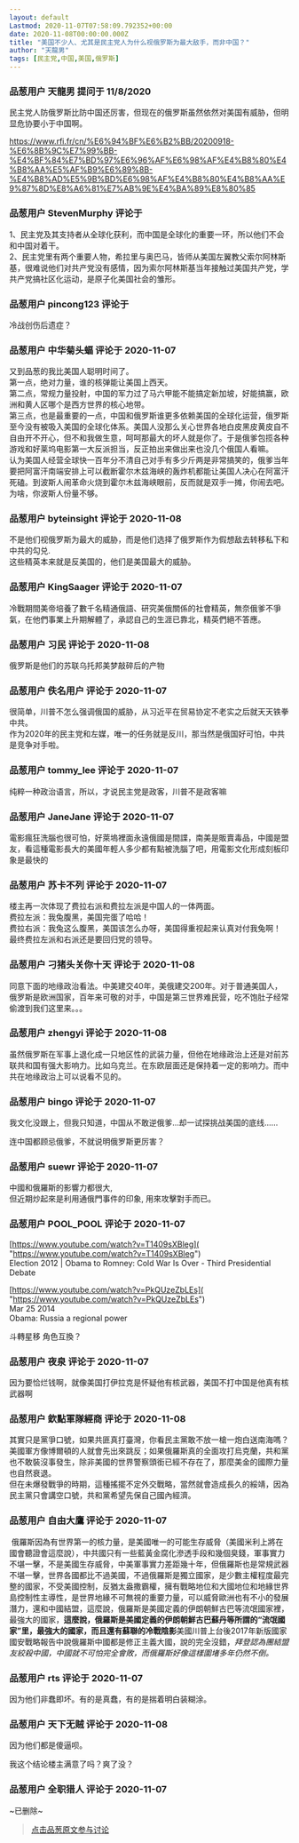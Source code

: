 ```yaml
---
layout: default
Lastmod: 2020-11-07T07:58:09.792352+00:00
date: 2020-11-08T00:00:00.000Z
title: "美国不少人、尤其是民主党人为什么视俄罗斯为最大敌手，而非中国？"
author: "天龍男"
tags: [民主党,中国,美国,俄罗斯]
---
```



### 品葱用户 **天龍男** 提问于 11/8/2020
    
民主党人防俄罗斯比防中国还厉害，但现在的俄罗斯虽然依然对美国有威胁，但明显危协要小于中国啊。  
  
  
https://www.rfi.fr/cn/%E6%94%BF%E6%B2%BB/20200918-%E6%8B%9C%E7%99%BB-%E4%BF%84%E7%BD%97%E6%96%AF%E6%98%AF%E4%B8%80%E4%B8%AA%E5%AF%B9%E6%89%8B-%E4%B8%AD%E5%9B%BD%E6%98%AF%E4%B8%80%E4%B8%AA%E9%87%8D%E8%A6%81%E7%AB%9E%E4%BA%89%E8%80%85
    
                

### 品葱用户 **StevenMurphy** 评论于 
        
1、民主党及其支持者从全球化获利，而中国是全球化的重要一环，所以他们不会和中国对着干。  
2、民主党里有两个重要人物，希拉里与奥巴马，皆师从美国左翼教父索尔阿林斯基，很难说他们对共产党没有感情，因为索尔阿林斯基当年接触过美国共产党，学共产党搞社区化运动，是原子化美国社会的雏形。
        
                

### 品葱用户 **pincong123** 评论于 
        
冷战创伤后遗症？
        
                

### 品葱用户 **中华菊头蝠** 评论于 2020-11-07
        
又到品葱的我比美国人聪明时间了。  
第一点，绝对力量，谁的核弹能让美国上西天。  
第二点，常规力量投射，中国的军力过了马六甲能不能搞定新加坡，好能搞赢，欧洲和黄人区哪个是西方世界的核心地带。  
第三点，也是最重要的一点，中国和俄罗斯谁更多依赖美国的全球化运营，俄罗斯至今没有被吸入美国的全球化体系。美国人没那么关心世界各地白皮黑皮黄皮自不自由开不开心，但不和我做生意，呵呵那最大的坏人就是你了。于是俄爹包揽各种游戏和好莱坞电影第一大反派担当，反正拍出来做出来也没几个俄国人看嘛。  
认为美国人经营全球快一百年分不清自己对手有多少斤两是非常搞笑的，俄爹当年要把阿富汗南端安排上可以截断霍尔木兹海峡的轰炸机都能让美国人决心在阿富汗死磕。到波斯人闹革命火烧到霍尔木兹海峡眼前，反而就是双手一摊，你闹去吧。为啥，你波斯人份量不够。
        
                

### 品葱用户 **byteinsight** 评论于 2020-11-08
        
不是他们视俄罗斯为最大的威胁，而是他们选择了俄罗斯作为假想敌去转移私下和中共的勾兑.  
这些精英本来就是反美国的，他们是美国最大的威胁。
        
                

### 品葱用户 **KingSaager** 评论于 2020-11-07
        
冷戰期間美帝培養了數千名精通俄語、研究美俄關係的社會精英，無奈俄爹不爭氣，在他們事業上升期解體了，承認自己的生涯已靠北，精英們絕不答應。
        
                

### 品葱用户 **习民** 评论于 2020-11-08
        
俄罗斯是他们的苏联乌托邦美梦敲碎后的产物
        
                

### 品葱用户 **佚名用户** 评论于 2020-11-07
        
很简单，川普不怎么强调俄国的威胁，从习近平在贸易协定不老实之后就天天铁拳中共。  
作为2020年的民主党和左媒，唯一的任务就是反川，那当然是俄国好可怕，中共是竞争对手啦。
        
                

### 品葱用户 **tommy_lee** 评论于 2020-11-07
        
纯粹一种政治语言，所以，才说民主党是政客，川普不是政客嘛
        
                

### 品葱用户 **JaneJane** 评论于 2020-11-07
        
電影瘋狂洗腦也很可怕，好萊塢裡面永遠俄國是間諜，南美是販賣毒品，中國是盟友，看這種電影長大的美國年輕人多少都有點被洗腦了吧，用電影文化形成刻板印象是最快的
        
                

### 品葱用户 **苏卡不列** 评论于 2020-11-07
        
楼主再一次体现了费拉右派和费拉左派是中国人的一体两面。  
费拉左派：我兔腹黑，美国完蛋了哈哈！  
费拉右派：我兔这么腹黑，美国该怎么办呀，美国得重视起来认真对付我兔啊！  
最终费拉左派和右派还是要回归党的领导。
        
                

### 品葱用户 **刁猪头关你十天** 评论于 2020-11-08
        
同意下面的地缘政治看法。中美建交40年，美俄建交200年。对于普通美国人，俄罗斯是欧洲国家，百年来可敬的对手，中国是第三世界难民营，吃不饱肚子经常偷渡到我们这里来。。。
        
                

### 品葱用户 **zhengyi** 评论于 2020-11-08
        
虽然俄罗斯在军事上退化成一只地区性的武装力量，但他在地缘政治上还是对前苏联共和国有强大影响力。比如乌克兰。在东欧层面还是保持着一定的影响力。而中共在地缘政治上可以说看不见的。
        
                

### 品葱用户 **bingo** 评论于 2020-11-07
        
我文化没跟上，但我只知道，中国从不敢逆俄爹…却一试探挑战美国的底线……  
  
连中国都顾忌俄爹，不就说明俄罗斯更厉害？
        
                

### 品葱用户 **suewr** 评论于 2020-11-07
        
中國和俄羅斯的影響力都很大,   
但近期炒起來是利用通俄門事件的印象, 用來攻擊對手而已。
        
                

### 品葱用户 **POOL_POOL** 评论于 2020-11-07
        
[https://www.youtube.com/watch?v=T1409sXBleg]( "https://www.youtube.com/watch?v=T1409sXBleg")  
Election 2012 | Obama to Romney: Cold War Is Over - Third Presidential Debate  
  
[https://www.youtube.com/watch?v=PkQUzeZbLEs]( "https://www.youtube.com/watch?v=PkQUzeZbLEs")  
Mar 25 2014  
Obama: Russia a regional power  
  
斗轉星移 角色互換？
        
                

### 品葱用户 **夜泉** 评论于 2020-11-07
        
因为要恰烂钱啊，就像美国打伊拉克是怀疑他有核武器，美国不打中国是他真有核武器啊
        
                

### 品葱用户 **欽點軍隊經商** 评论于 2020-11-08
        
其實只是黨爭口號，如果共匪真打臺灣，你看民主黨敢不放一槍一炮白送南海嗎？美國軍方像博爾頓的人就會先出來跳反；如果俄羅斯真的全面攻打烏克蘭，共和黨也不敢裝沒事發生，除非美國的世界警察頭銜已經不存在了，那麼美金的國際力量也自然衰退。  
但在未爆發戰爭的時期，這種搖擺不定外交戰略，當然就會造成長久的綏靖，因為民主黨只會講空口號，共和黨希望先保自己國內經濟。
        
                

### 品葱用户 **自由大鷹** 评论于 2020-11-07
        
 俄羅斯因為有世界第一的核力量，是美國唯一的可能生存威脅（美國米利上將在國會聽證會這麼說），中共國只有一些藍黃金腐化滲透手段和幾個臭錢，軍事實力不堪一擊，不是美國生存威脅，中美軍事實力差距幾十年，但俄羅斯也是常規武器不堪一擊，世界各國都比不過美國，不過俄羅斯是獨立國家，是少數主權程度最完整的國家，不受美國控制，反猶太盎撒霸權，擁有戰略地位和大國地位和地緣世界島控制性主導性，是世界地緣不可無視的重要力量，可以威脅歐洲也有不小的發展潛力，還和中國結盟，這麼說，俄羅斯是美國定義的伊朗朝鮮古巴等流氓國家裡，最強大的國家，**這麼說，俄羅斯是美國定義的伊朗朝鮮古巴蘇丹等所謂的“流氓國家”里，最強大的國家，而且還有蘇聯的冷戰陰影**美國川普上台後2017年新版國家國安戰略報告中說俄羅斯中國都是修正主義大國，說的完全沒錯，_拜登認為團結盟友絞殺中國，中國就不可怕完全會敗，而俄羅斯好像這樣圍堵多年仍然不倒。_
        
                

### 品葱用户 **rts** 评论于 2020-11-07
        
因为他们非蠢即坏。有的是真蠢，有的是揣着明白装糊涂。
        
                

### 品葱用户 **天下无贼** 评论于 2020-11-08
        
因为他们都是傻逼呗。  
  
我这个结论楼主满意了吗？爽了没？
        
                

### 品葱用户 **全职猎人** 评论于 2020-11-07
        
~已删除~
        
                





> [点击品葱原文参与讨论](https://pincong.rocks/question/33192)

